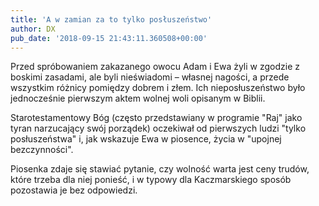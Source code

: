 ```yaml
---
title: 'A w zamian za to tylko posłuszeństwo'
author: DX
pub_date: '2018-09-15 21:43:11.360508+00:00'
---
```


Przed spróbowaniem zakazanego owocu Adam i Ewa żyli w zgodzie z boskimi zasadami, ale byli nieświadomi – własnej nagości, a przede wszystkim różnicy pomiędzy dobrem i złem. Ich nieposłuszeństwo było jednocześnie pierwszym aktem wolnej woli opisanym w Biblii.

Starotestamentowy Bóg \(często przedstawiany w programie "Raj" jako tyran narzucający swój porządek\) oczekiwał od pierwszych ludzi "tylko posłuszeństwa" i, jak wskazuje Ewa w piosence, życia w "upojnej bezczynności".

Piosenka zdaje się stawiać pytanie, czy wolność warta jest ceny trudów, które trzeba dla niej ponieść, i w typowy dla Kaczmarskiego sposób pozostawia je bez odpowiedzi.